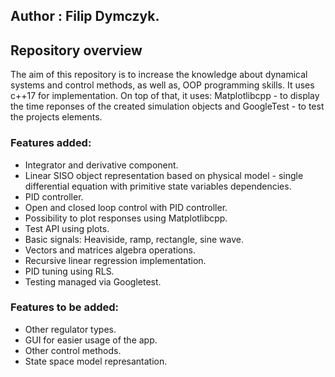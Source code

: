 ## Author : Filip Dymczyk.

## Repository overview
The aim of this repository is to increase the knowledge about dynamical systems and control methods, as well as, OOP programming skills. It uses c++17 for implementation. On top of that, it uses: Matplotlibcpp - to display the time reponses of the created simulation objects and GoogleTest - to test the projects elements.

### Features added:
- Integrator and derivative component.
- Linear SISO object representation based on physical model - single differential equation with primitive state variables dependencies.
- PID controller.
- Open and closed loop control with PID controller.
- Possibility to plot responses using Matplotlibcpp.
- Test API using plots.
- Basic signals: Heaviside, ramp, rectangle, sine wave.
- Vectors and matrices algebra operations.
- Recursive linear regression implementation.
- PID tuning using RLS.
- Testing managed via Googletest.

### Features to be added:
- Other regulator types.
- GUI for easier usage of the app.
- Other control methods.
- State space model represantation.